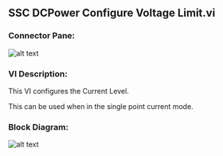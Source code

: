 ## **SSC DCPower Configure Voltage Limit.vi**
### Connector Pane:
![alt text](/SSC%20DCPower/Source/Constant%20Current/SSC%20DCPower%20Configure%20Voltage%20Limit.vic.png "SSC DCPower Configure Voltage Limit.vi connector pane")

### VI Description:
This VI configures the Current Level.

This can be used when in the single point current mode.

### Block Diagram:
![alt text](/SSC%20DCPower/Source/Constant%20Current/SSC%20DCPower%20Configure%20Voltage%20Limit.vid.png "SSC DCPower Configure Voltage Limit.vi block diagram")
